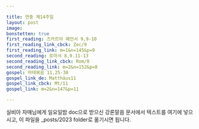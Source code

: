 ```yaml
---

title: 연중 제14주일
layout: post 
image: 
bonstetten: true
first_reading: 즈카르야 예언서 9,9-10
first_reading_link_cbck: Zec/9
first_reading_link: m=1&n=145&p=9
second_reading: 로마서 8,9.11-13
second_reading_link_cbck: Rom/8
second_reading_link: m=2&n=152&p=8
gospel: 마태복음 11,25-30
gospel_link_de: Matthäus11
gospel_link_cbck: Mt/11
gospel_link: m=2&n=147&p=11

---
```



실비아 자매님에게 일요일밤 doc으로 받으신
강론말씀 문서에서
텍스트를 여기에 넣으시고,
이 파일을 _posts/2023 folder로 옮기시면 됩니다.

